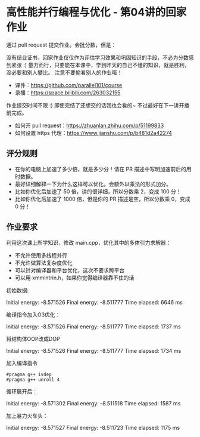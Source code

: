 # 高性能并行编程与优化 - 第04讲的回家作业

通过 pull request 提交作业。会批分数，但是：

没有结业证书，回家作业仅仅作为评估学习效果和巩固知识的手段，不必为分数感到紧张 :)
量力而行，只要能在本课中，学到昨天的自己不懂的知识，就是胜利，没必要和别人攀比。
注意不要偷看别人的作业哦！

- 课件：https://github.com/parallel101/course
- 录播：https://space.bilibili.com/263032155

作业提交时间不限 :) 即使完结了还想交的话我也会看的~ 不过最好在下一讲开播前完成。

- 如何开 pull request：https://zhuanlan.zhihu.com/p/51199833
- 如何设置 https 代理：https://www.jianshu.com/p/b481d2a42274

## 评分规则

- 在你的电脑上加速了多少倍，就是多少分！请在 PR 描述中写明加速前后的用时数据。
- 最好详细解释一下为什么这样可以优化。会额外以乘法的形式加分。
- 比如你优化后加速了 50 倍，讲的很详细，所以分数乘 2，变成 100 分！
- 比如你优化后加速了 1000 倍，但是你的 PR 描述是空，所以分数乘 0，变成 0 分！

## 作业要求

利用这次课上所学知识，修改 main.cpp，优化其中的多体引力求解器：

- 不允许使用多线程并行
- 不允许做算法复杂度优化
- 可以针对编译器和平台优化，这次不要求跨平台
- 可以用 xmmintrin.h，如果你觉得编译器靠不住的话

初始数据:

Initial energy: -8.571526
Final energy: -8.511777
Time elapsed: 6646 ms

编译指令加入O3优化：

Initial energy: -8.571526
Final energy: -8.511777
Time elapsed: 1737 ms

将结构体OOP改成DOP

Initial energy: -8.571526
Final energy: -8.511777
Time elapsed: 1734 ms

加入编译指令

```
#pragma g++ ivdep
#pragma g++ unroll 4
```

循环展开后：

Initial energy: -8.571302
Final energy: -8.511518
Time elapsed: 1587 ms

加上暴力火车头：

Initial energy: -8.571527
Final energy: -8.511723
Time elapsed: 1175 ms
